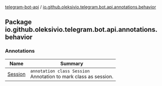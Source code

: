 [telegram-bot-api](../index.md) / [io.github.oleksivio.telegram.bot.api.annotations.behavior](./index.md)

## Package io.github.oleksivio.telegram.bot.api.annotations.behavior

### Annotations

| Name | Summary |
|---|---|
| [Session](-session/index.md) | `annotation class Session`<br>Annotation to mark class as session. |

